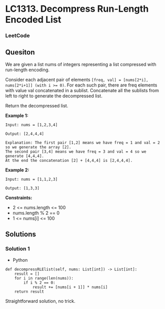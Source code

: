 # LC1313. Decompress Run-Length Encoded List

### LeetCode

## Quesiton

We are given a list nums of integers representing a list compressed with run-length encoding.

Consider each adjacent pair of elements `[freq, val] = [nums[2*i], nums[2*i+1]] (with i >= 0)`.  For each such pair, there are freq elements with value val concatenated in a sublist. Concatenate all the sublists from left to right to generate the decompressed list.

Return the decompressed list.

**Example 1:**
```
Input: nums = [1,2,3,4]

Output: [2,4,4,4]

Explanation: The first pair [1,2] means we have freq = 1 and val = 2 so we generate the array [2].
The second pair [3,4] means we have freq = 3 and val = 4 so we generate [4,4,4].
At the end the concatenation [2] + [4,4,4] is [2,4,4,4].
```

**Example 2:**
```
Input: nums = [1,1,2,3]

Output: [1,3,3]
```

**Constraints:**

* 2 <= nums.length <= 100
* nums.length % 2 == 0
* 1 <= nums[i] <= 100

## Solutions

### Solution 1

* Python
```
def decompressRLElist(self, nums: List[int]) -> List[int]:
    result = []
    for i in range(len(nums)):
        if i % 2 == 0:
            result += [nums[i + 1]] * nums[i]
    return result
```

Straightforward solution, no trick.
